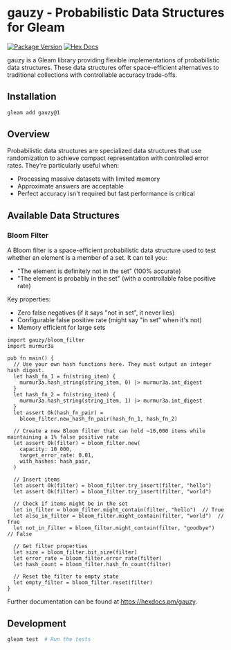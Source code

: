 # gauzy - Probabilistic Data Structures for Gleam

[![Package Version](https://img.shields.io/hexpm/v/gauzy)](https://hex.pm/packages/gauzy)
[![Hex Docs](https://img.shields.io/badge/hex-docs-ffaff3)](https://hexdocs.pm/gauzy/)

gauzy is a Gleam library providing flexible implementations of probabilistic data structures. These data structures offer space-efficient alternatives to traditional collections with controllable accuracy trade-offs.

## Installation

```sh
gleam add gauzy@1
```

## Overview

Probabilistic data structures are specialized data structures that use randomization to achieve compact representation with controlled error rates. They're particularly useful when:

- Processing massive datasets with limited memory
- Approximate answers are acceptable
- Perfect accuracy isn't required but fast performance is critical

## Available Data Structures

### Bloom Filter

A Bloom filter is a space-efficient probabilistic data structure used to test whether an element is a member of a set. It can tell you:

- "The element is definitely not in the set" (100% accurate)
- "The element is probably in the set" (with a controllable false positive rate)

Key properties:
- Zero false negatives (if it says "not in set", it never lies)
- Configurable false positive rate (might say "in set" when it's not)
- Memory efficient for large sets

```gleam
import gauzy/bloom_filter
import murmur3a

pub fn main() {
  // Use your own hash functions here. They must output an integer hash digest.
  let hash_fn_1 = fn(string_item) {
    murmur3a.hash_string(string_item, 0) |> murmur3a.int_digest
  }
  let hash_fn_2 = fn(string_item) {
    murmur3a.hash_string(string_item, 1) |> murmur3a.int_digest
  }
  let assert Ok(hash_fn_pair) =
    bloom_filter.new_hash_fn_pair(hash_fn_1, hash_fn_2)

  // Create a new Bloom filter that can hold ~10,000 items while maintaining a 1% false positive rate
  let assert Ok(filter) = bloom_filter.new(
    capacity: 10_000,
    target_error_rate: 0.01,
    with_hashes: hash_pair,
  )

  // Insert items
  let assert Ok(filter) = bloom_filter.try_insert(filter, "hello")
  let assert Ok(filter) = bloom_filter.try_insert(filter, "world")

  // Check if items might be in the set
  let in_filter = bloom_filter.might_contain(filter, "hello")  // True
  let also_in_filter = bloom_filter.might_contain(filter, "world")  // True
  let not_in_filter = bloom_filter.might_contain(filter, "goodbye")  // False

  // Get filter properties
  let size = bloom_filter.bit_size(filter)
  let error_rate = bloom_filter.error_rate(filter)
  let hash_count = bloom_filter.hash_fn_count(filter)

  // Reset the filter to empty state
  let empty_filter = bloom_filter.reset(filter)
}
```

Further documentation can be found at <https://hexdocs.pm/gauzy>.

## Development

```sh
gleam test  # Run the tests
```
